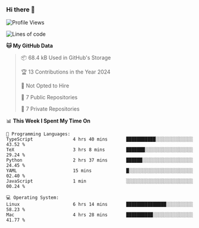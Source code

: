 ### Hi there 👋

<!--
**huayuan4396/huayuan4396** is a ✨ _special_ ✨ repository because its `README.md` (this file) appears on your GitHub profile.

Here are some ideas to get you started:

- 🔭 I’m currently working on ...
- 🌱 I’m currently learning ...
- 👯 I’m looking to collaborate on ...
- 🤔 I’m looking for help with ...
- 💬 Ask me about ...
- 📫 How to reach me: ...
- 😄 Pronouns: ...
- ⚡ Fun fact: ...
-->

<!--START_SECTION:waka-->
![Profile Views](http://img.shields.io/badge/Profile%20Views-1-blue)

![Lines of code](https://img.shields.io/badge/From%20Hello%20World%20I%27ve%20Written-252.2%20thousand%20lines%20of%20code-blue)

**🐱 My GitHub Data** 

> 📦 68.4 kB Used in GitHub's Storage 
 > 
> 🏆 13 Contributions in the Year 2024
 > 
> 🚫 Not Opted to Hire
 > 
> 📜 7 Public Repositories 
 > 
> 🔑 7 Private Repositories 
 > 
📊 **This Week I Spent My Time On** 

```text
💬 Programming Languages: 
TypeScript               4 hrs 40 mins       ███████████░░░░░░░░░░░░░░   43.52 % 
TeX                      3 hrs 8 mins        ███████░░░░░░░░░░░░░░░░░░   29.24 % 
Python                   2 hrs 37 mins       ██████░░░░░░░░░░░░░░░░░░░   24.45 % 
YAML                     15 mins             █░░░░░░░░░░░░░░░░░░░░░░░░   02.40 % 
JavaScript               1 min               ░░░░░░░░░░░░░░░░░░░░░░░░░   00.24 % 

💻 Operating System: 
Linux                    6 hrs 14 mins       ███████████████░░░░░░░░░░   58.23 % 
Mac                      4 hrs 28 mins       ██████████░░░░░░░░░░░░░░░   41.77 % 
```


<!--END_SECTION:waka-->
